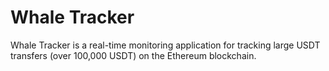 # Whale Tracker

Whale Tracker is a real-time monitoring application for tracking large USDT transfers (over 100,000 USDT) on the Ethereum blockchain.